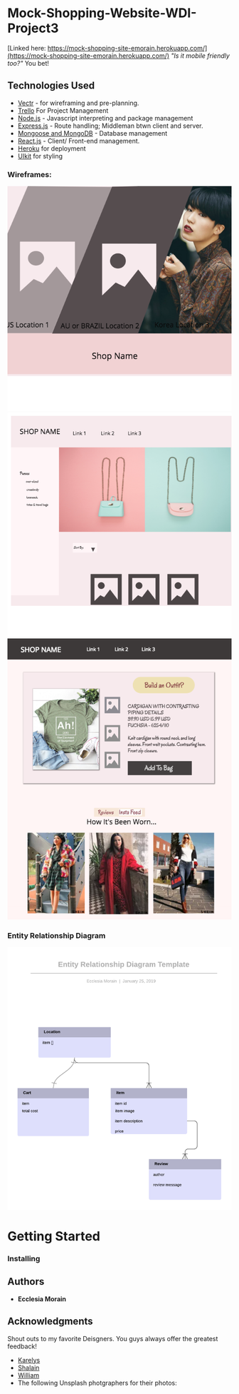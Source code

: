 # Mock-Shopping-Website-WDI-Project3
[Linked here: https://mock-shopping-site-emorain.herokuapp.com/](https://mock-shopping-site-emorain.herokuapp.com/)
_"Is it mobile friendly too?"_
You bet!

## Technologies Used
- [Vectr](http://vectr.com) - for wireframing and pre-planning.
- [Trello](https://trello.com/b/rl9a7dbe/shopping-website-wdi-project-3) For Project Management
- [Node.js](https://nodejs.org/en/) - Javascript interpreting and package management
- [Express.js](https://expressjs.com/) - Route handling; Middleman btwn client and server.
- [Mongoose and MongoDB](https://mongoosejs.com/) - Database management
- [React.js](https://reactjs.org/) - Client/ Front-end management.
- [Heroku](http://heroku.com) for deployment
- [UIkit](https://getuikit.com/) for styling 

### Wireframes: 
![Landing Page Wireframe](/wireframes/shop_homepage.png)
![Shopping Page Wireframe](/wireframes/shopping_page.png)
![Shopping Page Wireframe](/wireframes/item_page.png)

### Entity Relationship Diagram 
![ERD](/wireframes/erd_template.png)

# Getting Started

### Installing


## Authors

* **Ecclesia Morain** 

## Acknowledgments
Shout outs to my favorite Deisgners. You guys always offer the greatest feedback!
* [Karelys](https://github.com/karelyssouto)
* [Shalain](https://github.com/shalaind)
* [William](https://github.com/wsnjie)
* The following Unsplash photgraphers for their photos: 
